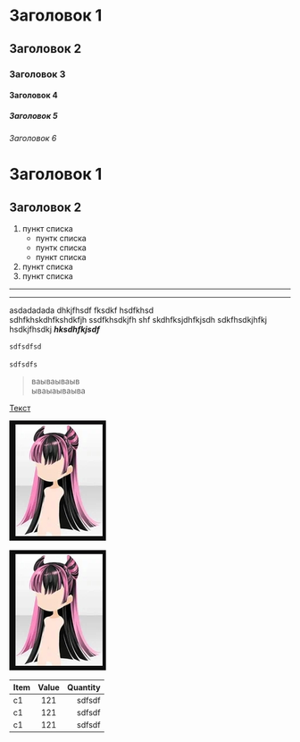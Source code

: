 # Заголовок 1

## Заголовок 2

### Заголовок 3

#### Заголовок 4

##### Заголовок 5

###### Заголовок 6

# Заголовок 1

## Заголовок 2

1. пункт списка
   - пунтк списка
   - пунтк списка
   - пункт списка
2. пункт списка
3. пункт списка

---

---

asdadadada dhkjfhsdf fksdkf hsdfkhsd  
sdhfkhskdhfkshdkfjh ssdfkhsdkjfh shf skdhfksjdhfkjsdh sdkfhsdkjhfkj hsdkjfhsdkj **_hksdhfkjsdf_**

```
sdfsdfsd

sdfsdfs

```

> ваываываыв  
> ываыаываыва

[Текст](http://ya.ru)

![Картинка](img/image.jpg)

[![Картинка](img/image.jpg)](http://ya.ru)

| Item | Value | Quantity |
| :--- | :---: | -------: |
| c1   |  121  |   sdfsdf |
| c1   |  121  |   sdfsdf |
| c1   |  121  |   sdfsdf |
